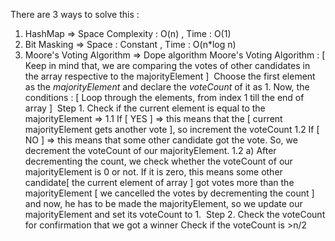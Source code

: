 There are 3 ways to solve this :
1. HashMap => Space Complexity : O(n) , Time : O(1)
2. Bit Masking => Space : Constant , Time : O(n*log n)
3. Moore's Voting Algorithm =>  Dope algorithm
Moore's Voting Algorithm :
[ Keep in mind that, we are comparing the votes of other candidates in the array respective to the majorityElement ]
​
Choose the first element as the *majorityElement* and declare the *voteCount* of it as 1.
Now, the conditions :
[ Loop through the elements, from index 1 till the end of array ]
​
Step 1. Check if the current element is equal to the majorityElement =>
1.1 If  [ YES ] =>  this means that the [ current majorityElement gets another vote ], so increment the voteCount
1.2 If [ NO ] => this means that some other candidate got the vote. So, we decrement the voteCount of our majorityElement.
1.2 a) After decrementing the count, we check whether the voteCount of our majorityElement is 0 or not. If it is zero, this means some other candidate[ the current element of array ] got votes more than the majorityElement [ we cancelled the votes by decrementing the count ] and now, he has to be made the majorityElement, so we update our majorityElement and set its voteCount to 1.
​
Step 2.  Check the voteCount for confirmation that we got a winner
Check if the voteCount is >n/2